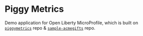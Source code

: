 # Piggy Metrics
Demo application for Open Liberty MicroProfile, which is built on [`piggymetrics`](https://github.com/sqshq/piggymetrics) repo & [`sample-acmegifts`](https://github.com/OpenLiberty/sample-acmegifts) repo.
